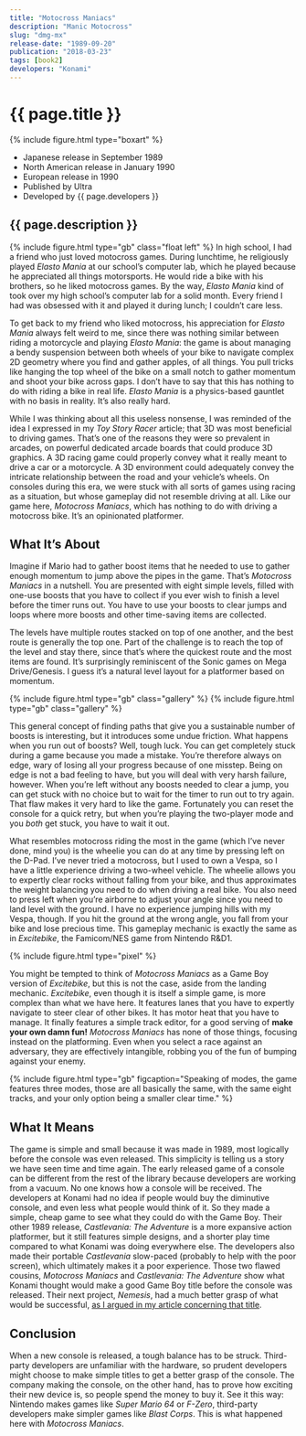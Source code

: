 ```yaml
---
title: "Motocross Maniacs"
description: "Manic Motocross"
slug: "dmg-mx"
release-date: "1989-09-20"
publication: "2018-03-23"
tags: [book2]
developers: "Konami"
---
```

# {{ page.title }}
{% include figure.html type="boxart" %}
- Japanese release in September 1989
- North American release in January 1990
- European release in 1990
- Published by Ultra
- Developed by {{ page.developers }}

## {{ page.description }}

{% include figure.html type="gb" class="float left" %}
In high school, I had a friend who just loved motocross games. During lunchtime, he religiously played *Elasto Mania* at our school’s computer lab, which he played because he appreciated all things motorsports. He would ride a bike with his brothers, so he liked motocross games. By the way, *Elasto Mania* kind of took over my high school’s computer lab for a solid month. Every friend I had was obsessed with it and played it during lunch; I couldn’t care less.

To get back to my friend who liked motocross, his appreciation for *Elasto Mania* always felt weird to me, since there was nothing similar between riding a motorcycle and playing *Elasto Mania*: the game is about managing a bendy suspension between both wheels of your bike to navigate complex 2D geometry where you find and gather apples, of all things. You pull tricks like hanging the top wheel of the bike on a small notch to gather momentum and shoot your bike across gaps. I don’t have to say that this has nothing to do with riding a bike in real life. *Elasto Mania* is a physics-based gauntlet with no basis in reality. It’s also really hard.

While I was thinking about all this useless nonsense, I was reminded of the idea I expressed in my *Toy Story Racer* article; that 3D was most beneficial to driving games. That’s one of the reasons they were so prevalent in arcades, on powerful dedicated arcade boards that could produce 3D graphics. A 3D racing game could properly convey what it really meant to drive a car or a motorcycle. A 3D environment could adequately convey the intricate relationship between the road and your vehicle’s wheels. On consoles during this era, we were stuck with all sorts of games using racing as a situation, but whose gameplay did not resemble driving at all. Like our game here, *Motocross Maniacs*, which has nothing to do with driving a motocross bike. It’s an opinionated platformer.

## What It’s About

Imagine if Mario had to gather boost items that he needed to use to gather enough momentum to jump above the pipes in the game. That’s *Motocross Maniacs* in a nutshell. You are presented with eight simple levels, filled with one-use boosts that you have to collect if you ever wish to finish a level before the timer runs out. You have to use your boosts to clear jumps and loops where more boosts and other time-saving items are collected.

The levels have multiple routes stacked on top of one another, and the best route is generally the top one. Part of the challenge is to reach the top of the level and stay there, since that’s where the quickest route and the most items are found. It’s surprisingly reminiscent of the Sonic games on Mega Drive/Genesis. I guess it’s a natural level layout for a platformer based on momentum.

<div class="gallery">
{% include figure.html type="gb" class="gallery" %}
{% include figure.html type="gb" class="gallery" %}
</div>

This general concept of finding paths that give you a sustainable number of boosts is interesting, but it introduces some undue friction. What happens when you run out of boosts? Well, tough luck. You can get completely stuck during a game because you made a mistake. You’re therefore always on edge, wary of losing all your progress because of one misstep. Being on edge is not a bad feeling to have, but you will deal with very harsh failure, however. When you’re left without any boosts needed to clear a jump, you can get stuck with no choice but to wait for the timer to run out to try again. That flaw makes it very hard to like the game. Fortunately you can reset the console for a quick retry, but when you’re playing the two-player mode and you *both* get stuck, you have to wait it out.

What resembles motocross riding the most in the game (which I’ve never done, mind you) is the wheelie you can do at any time by pressing left on the D-Pad. I’ve never tried a motocross, but I used to own a Vespa, so I have a little experience driving a two-wheel vehicle. The wheelie allows you to expertly clear rocks without falling from your bike, and thus approximates the weight balancing you need to do when driving a real bike. You also need to press left when you’re airborne to adjust your angle since you need to land level with the ground. I have no experience jumping hills with my Vespa, though. If you hit the ground at the wrong angle, you fall from your bike and lose precious time. This gameplay mechanic is exactly the same as in *Excitebike*, the Famicom/NES game from Nintendo R&D1.

{% include figure.html type="pixel" %}

You might be tempted to think of *Motocross Maniacs* as a Game Boy version of *Excitebike*, but this is not the case, aside from the landing mechanic. *Excitebike*, even though it is itself a simple game, is more complex than what we have here. It features lanes that you have to expertly navigate to steer clear of other bikes. It has motor heat that you have to manage. It finally features a simple track editor, for a good serving of **make your own damn fun!** *Motocross Maniacs* has none of those things, focusing instead on the platforming. Even when you select a race against an adversary, they are effectively intangible, robbing you of the fun of bumping against your enemy.

{% include figure.html type="gb" figcaption="Speaking of modes, the game features three modes, those are all basically the same, with the same eight tracks, and your only option being a smaller clear time." %}

## What It Means

The game is simple and small because it was made in 1989, most logically before the console was even released. This simplicity is telling us a story we have seen time and time again. The early released game of a console can be different from the rest of the library because developers are working from a vacuum. No one knows how a console will be received. The developers at Konami had no idea if people would buy the diminutive console, and even less what people would think of it. So they made a simple, cheap game to see what they could do with the Game Boy. Their other 1989 release, *Castlevania: The Adventure* is a more expansive action platformer, but it still features simple designs, and a shorter play time compared to what Konami was doing everywhere else. The developers also made their portable *Castlevania* slow-paced (probably to help with the poor screen), which ultimately makes it a poor experience. Those two flawed cousins, *Motocross Maniacs* and *Castlevania: The Adventure* show what Konami thought would make a good Game Boy title before the console was released. Their next project, *Nemesis*, had a much better grasp of what would be successful, [as I argued in my article concerning that title](/articles/dmg-nm).

## Conclusion

When a new console is released, a tough balance has to be struck. Third-party developers are unfamiliar with the hardware, so prudent developers might choose to make simple titles to get a better grasp of the console. The company making the console, on the other hand, has to prove how exciting their new device is, so people spend the money to buy it. See it this way: Nintendo makes games like *Super Mario 64* or *F-Zero*, third-party developers make simpler games like *Blast Corps*. This is what happened here with *Motocross Maniacs*.